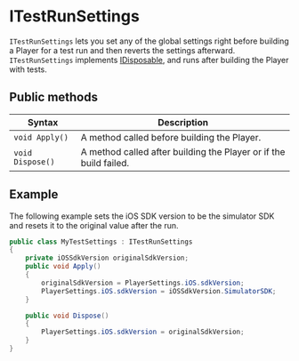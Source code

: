 # ITestRunSettings

`ITestRunSettings` lets you set any of the global settings right before building a Player for a test run and then
reverts the settings afterward.
`ITestRunSettings` implements [IDisposable](https://docs.microsoft.com/en-us/dotnet/api/system.idisposable), and runs
after building the Player with tests.

## Public methods

| Syntax           | Description                                                       |
|------------------|-------------------------------------------------------------------|
| `void Apply()`   | A method called before building the Player.                       |
| `void Dispose()` | A method called after building the Player or if the build failed. |

## Example

The following example sets the iOS SDK version to be the simulator SDK and resets it to the original value after the
run.

``` C#
public class MyTestSettings : ITestRunSettings
{
    private iOSSdkVersion originalSdkVersion;
    public void Apply()
    {
        originalSdkVersion = PlayerSettings.iOS.sdkVersion;
        PlayerSettings.iOS.sdkVersion = iOSSdkVersion.SimulatorSDK;
    }

    public void Dispose()
    {
        PlayerSettings.iOS.sdkVersion = originalSdkVersion;
    }
}
```